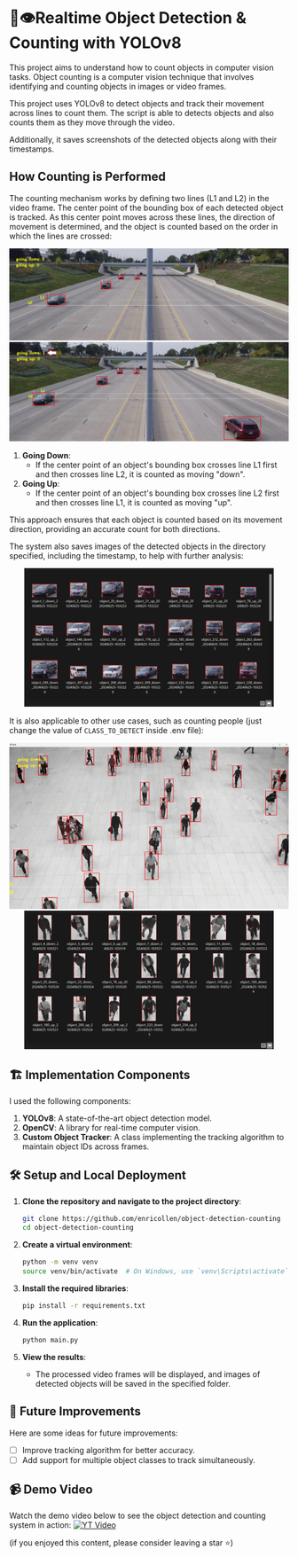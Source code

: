 # 🔢👁️Realtime Object Detection & Counting with YOLOv8
This project aims to understand how to count objects in computer vision tasks. Object counting is a computer vision technique that involves identifying and counting objects in images or video frames. 

This project uses YOLOv8 to detect objects and track their movement across lines to count them. The script is able to detects objects and also counts them as they move through the video.

Additionally, it saves screenshots of the detected objects along with their timestamps.

## How Counting is Performed
The counting mechanism works by defining two lines (L1 and L2) in the video frame. The center point of the bounding box of each detected object is tracked. As this center point moves across these lines, the direction of movement is determined, and the object is counted based on the order in which the lines are crossed:

<div style="text-align: center;">
<img src="screenshots/counting_cars_1.jpg" alt="counting_cars">
</div>

<div style="text-align: center;">
<img src="screenshots/counting_cars_2.jpg" alt="counting_cars">
</div>

1. **Going Down**:
   - If the center point of an object's bounding box crosses line L1 first and then crosses line L2, it is counted as moving "down".
2. **Going Up**:
   - If the center point of an object's bounding box crosses line L2 first and then crosses line L1, it is counted as moving "up".

This approach ensures that each object is counted based on its movement direction, providing an accurate count for both directions.
   
The system also saves images of the detected objects in the directory specified, including the timestamp, to help with further analysis:

<div style="text-align: center;">
<img src="screenshots/detected_cars.jpg" alt="yolov8_detection" width="450" height="250">
</div>

It is also applicable to other use cases, such as counting people (just change the value of `CLASS_TO_DETECT` inside .env file):
<div style="text-align: center;">
<img src="screenshots/counting_people.jpg" alt="counting_people" width="550" height="300">
</div>
<div style="text-align: center;">
<img src="screenshots/detected_people.jpg" alt="detected_people" width="450" height="250">
</div>

## 🏗️ Implementation Components
I used the following components:
1. **YOLOv8**: A state-of-the-art object detection model.
2. **OpenCV**: A library for real-time computer vision.
3. **Custom Object Tracker**: A class implementing the tracking algorithm to maintain object IDs across frames.

## 🛠️ Setup and Local Deployment
1. **Clone the repository and navigate to the project directory**:
    ```sh
    git clone https://github.com/enricollen/object-detection-counting
    cd object-detection-counting
    ```

2. **Create a virtual environment**:
    ```sh
    python -m venv venv
    source venv/bin/activate  # On Windows, use `venv\Scripts\activate`
    ```

3. **Install the required libraries**:
    ```sh
    pip install -r requirements.txt
    ```

5. **Run the application**:
    ```sh
    python main.py
    ```

6. **View the results**:
    - The processed video frames will be displayed, and images of detected objects will be saved in the specified folder.

## 🚀 Future Improvements
Here are some ideas for future improvements:
- [ ] Improve tracking algorithm for better accuracy.
- [ ] Add support for multiple object classes to track simultaneously.

## 📹 Demo Video
Watch the demo video below to see the object detection and counting system in action:
[![YT Video](https://img.youtube.com/vi/vpVyQycCNkc/0.jpg)](https://youtu.be/vpVyQycCNkc)

(if you enjoyed this content, please consider leaving a star ⭐)
